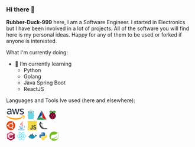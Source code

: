 ### Hi there 👋

**Rubber-Duck-999** here, I am a Software Engineer. I started in Electronics but I have been involved in a lot of projects. All of the software you will find here is my personal ideas. Happy for any of them to be used or forked if anyone is interested.

What I'm currently doing:

- 🌱 I’m currently learning
  - Python
  - Golang
  - Java Spring Boot
  - ReactJS

Languages and Tools Ive used (here and elsewhere):

<!DOCTYPE html>
<html>
<head>
    <link rel="stylesheet" href="style.css">
</head>
<body>
  <div class="row">
    <div class="column">
      <img src="icons/aws.png" style="width:10%">
      <img src="icons/golang.svg" style="width:5%">
      <img src="icons/cmake.svg" style="width:5%">
      <img src="icons/raspberrypi.svg" style="width:5%">
    </div>
    <div class="column">
      <img src="icons/ubuntu.svg" style="width:5%">
      <img src="icons/java.svg" style="width:5%">
      <img src="icons/javascript.svg" style="width:5%">
      <img src="icons/flask.svg" style="width:5%">
    </div>
    <div class="column">
      <img src="icons/cplusplus.svg" style="width:5%">
      <img src="icons/react.svg" style="width:5%">
      <img src="icons/docker.svg" style="width:5%">
      <img src="icons/python.svg" style="width:5%">
      <img src="icons/spring.svg" style="width:5%">
    </div>
  </div>
</body>

